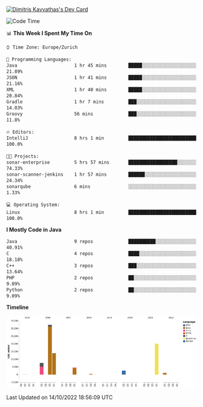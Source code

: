 <a href="https://app.daily.dev/JimR21"><img src="https://api.daily.dev/devcards/1a6ea627b9cf4de4a4f1b5f5cac8c85e.png?r=t8i" width="400" alt="Dimitris Kavvathas's Dev Card"/></a>

<!--START_SECTION:waka-->
![Code Time](http://img.shields.io/badge/Code%20Time-3%2C657%20hrs%2035%20mins-blue)

📊 **This Week I Spent My Time On** 

```text
⌚︎ Time Zone: Europe/Zurich

💬 Programming Languages: 
Java                     1 hr 45 mins        █████░░░░░░░░░░░░░░░░░░░░   21.89% 
JSON                     1 hr 41 mins        █████░░░░░░░░░░░░░░░░░░░░   21.16% 
XML                      1 hr 40 mins        █████░░░░░░░░░░░░░░░░░░░░   20.84% 
Gradle                   1 hr 7 mins         ███░░░░░░░░░░░░░░░░░░░░░░   14.03% 
Groovy                   56 mins             ███░░░░░░░░░░░░░░░░░░░░░░   11.8%

🔥 Editors: 
IntelliJ                 8 hrs 1 min         █████████████████████████   100.0%

🐱‍💻 Projects: 
sonar-enterprise         5 hrs 57 mins       ██████████████████░░░░░░░   74.33% 
sonar-scanner-jenkins    1 hr 57 mins        ██████░░░░░░░░░░░░░░░░░░░   24.34% 
sonarqube                6 mins              ░░░░░░░░░░░░░░░░░░░░░░░░░   1.33%

💻 Operating System: 
Linux                    8 hrs 1 min         █████████████████████████   100.0%

```

**I Mostly Code in Java** 

```text
Java                     9 repos             ██████████░░░░░░░░░░░░░░░   40.91% 
C                        4 repos             ████░░░░░░░░░░░░░░░░░░░░░   18.18% 
C++                      3 repos             ███░░░░░░░░░░░░░░░░░░░░░░   13.64% 
PHP                      2 repos             ██░░░░░░░░░░░░░░░░░░░░░░░   9.09% 
Python                   2 repos             ██░░░░░░░░░░░░░░░░░░░░░░░   9.09%

```


**Timeline**

![Chart not found](https://raw.githubusercontent.com/JimR21/JimR21/master/charts/bar_graph.png) 


 Last Updated on 14/10/2022 18:56:09 UTC
<!--END_SECTION:waka-->

<!--
**JimR21/JimR21** is a ✨ _special_ ✨ repository because its `README.md` (this file) appears on your GitHub profile.

Here are some ideas to get you started:

- 🔭 I’m currently working on ...
- 🌱 I’m currently learning ...
- 👯 I’m looking to collaborate on ...
- 🤔 I’m looking for help with ...
- 💬 Ask me about ...
- 📫 How to reach me: ...
- 😄 Pronouns: ...
- ⚡ Fun fact: ...
-->
